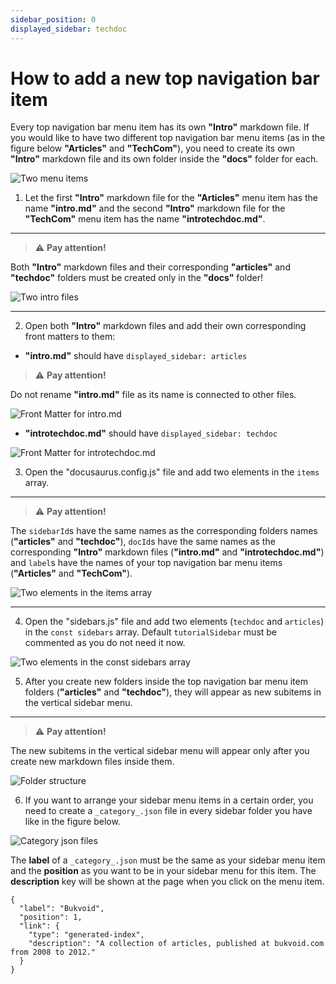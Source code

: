 ```yaml
---
sidebar_position: 0
displayed_sidebar: techdoc
---
```


# How to add a new top navigation bar item

Every top navigation bar menu item has its own **"Intro"** markdown file. If you would like to have two different top navigation bar menu items (as in the figure below **"Articles"** and **"TechCom"**), you need to create its own **"Intro"** markdown file and its own folder inside the **"docs"** folder for each.

![Two menu items](/img/docusaurus/twomenuitems.png "Two menu items")

1. Let the first **"Intro"** markdown file for the **"Articles"** menu item has the name **"intro.md"** and the second **"Intro"** markdown file for the **"TechCom"** menu item has the name **"introtechdoc.md"**.

---

> :warning: **Pay attention!** 

Both **"Intro"** markdown files and their corresponding **"articles"** and **"techdoc"** folders must be created only in the **"docs"** folder!

![Two intro files](/img/docusaurus/twointrofiles.png "Two intro files")

---

2. Open both **"Intro"** markdown files and add their own corresponding front matters to them:
* **"intro.md"** should have `displayed_sidebar: articles`

> :warning: **Pay attention!**

Do not rename **"intro.md"** file as its name is connected to other files.

![Front Matter for intro.md](/img/docusaurus/articlesmdfrontmatter.png "Front Matter for intro.md")

* **"introtechdoc.md"** should have `displayed_sidebar: techdoc`

![Front Matter for introtechdoc.md](/img/docusaurus/techdocmdfrontmatter.png "Front Matter for introtechdoc.md")

3. Open the "docusaurus.config.js" file and add two elements in the `items` array. 

---

> :warning: **Pay attention!**

The `sidebarId`s have the same names as the corresponding folders names  (**"articles"** and **"techdoc"**), `docId`s have the same names as the corresponding **"Intro"** markdown files (**"intro.md"** and **"introtechdoc.md"**) and `label`s have the names of your top navigation bar menu items (**"Articles"** and **"TechCom"**).

![Two elements in the items array](/img/docusaurus/itemsarrayelements.png "Two elements in the items array")

---

4. Open the "sidebars.js" file and add two elements (`techdoc` and `articles`) in the `const sidebars` array. Default `tutorialSidebar` must be commented as you do not need it now.

![Two elements in the const sidebars array](/img/docusaurus/constsidebar.png "Two elements in the const sidebars array")

5. After you create new folders inside the top navigation bar menu item folders (**"articles"** and **"techdoc"**), they will appear as new subitems in the vertical sidebar menu. 

---

> :warning: **Pay attention!**

The new subitems in the vertical sidebar menu will appear only after you create new markdown files inside them. 

![Folder structure](/img/docusaurus/folderstructure.png "Folder structure")

6. If you want to arrange your sidebar menu items in a certain order, you need to create a `_category_.json` file in every sidebar folder you have like in the figure below.

![Category json files](/img/docusaurus/categoryjson.png "Category json files")

The **label** of a `_category_.json` must be the same as your sidebar menu item and the **position** as you want to be in your sidebar menu for this item. The **description** key will be shown at the page when you click on the menu item.

```
{
  "label": "Bukvoid",
  "position": 1,
  "link": {
    "type": "generated-index",
    "description": "A collection of articles, published at bukvoid.com from 2008 to 2012."
  }
}
```